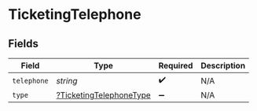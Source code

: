 # TicketingTelephone


## Fields

| Field                                                                    | Type                                                                     | Required                                                                 | Description                                                              |
| ------------------------------------------------------------------------ | ------------------------------------------------------------------------ | ------------------------------------------------------------------------ | ------------------------------------------------------------------------ |
| `telephone`                                                              | *string*                                                                 | :heavy_check_mark:                                                       | N/A                                                                      |
| `type`                                                                   | [?TicketingTelephoneType](../../models/shared/TicketingTelephoneType.md) | :heavy_minus_sign:                                                       | N/A                                                                      |